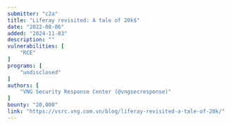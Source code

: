 ```yaml
---
submitter: "c2a"
title: "Liferay revisited: A tale of 20k$"
date: "2022-08-06"
added: "2024-11-03"
description: ""
vulnerabilities: [
    "RCE"
]
programs: [
    "undisclosed"
]
authors: [
    "VNG Security Response Center (@vngsecresponse)"
]
bounty: "20,000"
link: "https://vsrc.vng.com.vn/blog/liferay-revisited-a-tale-of-20k/"
---
```




